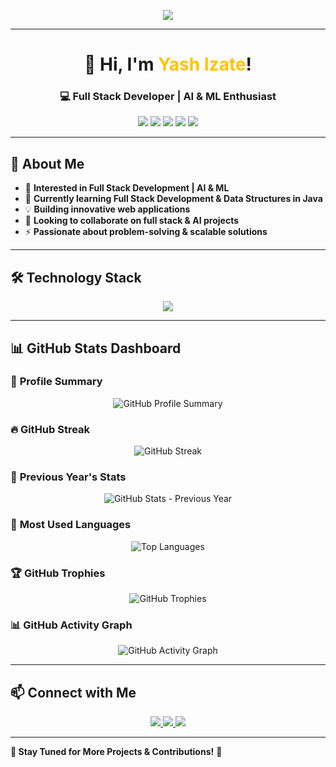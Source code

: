 <!-- Banner -->
<p align="center">
  <img src="https://readme-typing-svg.demolab.com?font=Fira+Code&size=26&pause=1000&color=F75C7E&width=600&lines=Aspiring+Full+Stack+Web+Developer;AI+%7C+ML+Enthusiast;Passionate+About+Innovative+Tech!">
</p>

---

<h1 align="center">🚀 Hi, I'm <span style="color:#FFC300;">Yash Izate</span>!</h1>
<h3 align="center">💻 Full Stack Developer | AI & ML Enthusiast</h3>

<p align="center">
  <img src="https://img.shields.io/badge/Java-ED8B00?style=for-the-badge&logo=java&logoColor=white" />
  <img src="https://img.shields.io/badge/Python-3776AB?style=for-the-badge&logo=python&logoColor=white" />
  <img src="https://img.shields.io/badge/JavaScript-F7DF1E?style=for-the-badge&logo=javascript&logoColor=black" />
  <img src="https://img.shields.io/badge/Node.js-339933?style=for-the-badge&logo=node.js&logoColor=white" />
  <img src="https://img.shields.io/badge/React-61DAFB?style=for-the-badge&logo=react&logoColor=black" />
</p>

---

## 🎯 **About Me**
- 👀 **Interested in Full Stack Development | AI & ML**  
- 🌱 **Currently learning Full Stack Development & Data Structures in Java**  
- 💡 **Building innovative web applications**  
- 🤝 **Looking to collaborate on full stack & AI projects**  
- ⚡ **Passionate about problem-solving & scalable solutions**  

---

## 🛠️ **Technology Stack**
<p align="center">
  <img src="https://skillicons.dev/icons?i=git,github,java,python,html,css,js,express,react,nodejs,mongodb,sql,docker" />
</p>

---

## 📊 **GitHub Stats Dashboard**  
### 🚀 **Profile Summary**
<p align="center">
  <img src="https://github-profile-summary-cards.vercel.app/api/cards/profile-details?username=yash-izate&theme=tokyonight" alt="GitHub Profile Summary" />
</p>  

### 🔥 **GitHub Streak**
<p align="center">
  <img src="https://github-readme-streak-stats.herokuapp.com/?user=yash-izate&theme=tokyonight" alt="GitHub Streak" />
</p>   

### 📆 **Previous Year's Stats**
<p align="center">
  <img src="https://github-readme-stats.vercel.app/api?username=yash-izate&show_icons=true&theme=tokyonight&include_all_commits=true&count_private=true" alt="GitHub Stats - Previous Year" />
</p>  

### 📌 **Most Used Languages**
<p align="center">
  <img src="https://github-readme-stats.vercel.app/api/top-langs/?username=yash-izate&layout=compact&theme=tokyonight" alt="Top Languages" />
</p>  

### 🏆 **GitHub Trophies**
<p align="center">
  <img src="https://github-profile-trophy.vercel.app/?username=yash-izate&theme=tokyonight&no-frame=true&margin-w=15" alt="GitHub Trophies" />
</p>  

### 📊 **GitHub Activity Graph**
<p align="center">
  <img src="https://github-readme-activity-graph.vercel.app/graph?username=yash-izate&theme=tokyo-night" alt="GitHub Activity Graph" />
</p>  

---

## 📫 **Connect with Me**
<p align="center">
  <a href="https://www.linkedin.com/in/yash-izate-a13235277">
    <img src="https://img.shields.io/badge/LinkedIn-0077B5?style=for-the-badge&logo=linkedin&logoColor=white" />
  </a>
  <a href="mailto:yashizate.softech@gmail.com">
    <img src="https://img.shields.io/badge/Email-D14836?style=for-the-badge&logo=gmail&logoColor=white" />
  </a>
  <a href="https://github.com/yash-izate">
    <img src="https://img.shields.io/badge/GitHub-181717?style=for-the-badge&logo=github&logoColor=white" />
  </a>
</p>

---

**🚀 Stay Tuned for More Projects & Contributions!** 🎉
